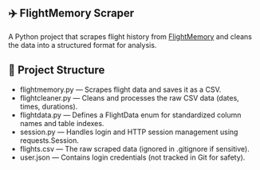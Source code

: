 ## ✈️ FlightMemory Scraper
A Python project that scrapes flight history from [FlightMemory](https://www.flightmemory.com/) and cleans the data into a structured format for analysis.

## 📁 Project Structure
* flightmemory.py — Scrapes flight data and saves it as a CSV.
* flightcleaner.py — Cleans and processes the raw CSV data (dates, times, durations).
* flightdata.py — Defines a FlightData enum for standardized column names and table indexes.
* session.py — Handles login and HTTP session management using requests.Session.
* flights.csv — The raw scraped data (ignored in .gitignore if sensitive).
* user.json — Contains login credentials (not tracked in Git for safety).
